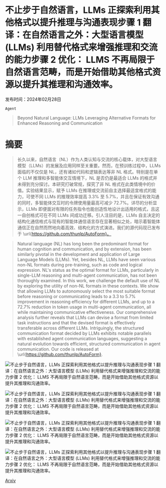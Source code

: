 # 不止步于自然语言，LLMs 正探索利用其他格式以提升推理与沟通表现步骤 1 翻译：在自然语言之外：大型语言模型 (LLMs) 利用替代格式来增强推理和交流的能力步骤 2 优化： LLMS 不再局限于自然语言范畴，而是开始借助其他格式资源以提升其推理和沟通效率。

发布时间：2024年02月28日

`Agent`

> Beyond Natural Language: LLMs Leveraging Alternative Formats for Enhanced Reasoning and Communication

# 摘要

> 长久以来，自然语言（NL）作为人类认知与交流的核心载体，对大型语言模型（LLMs）的发展及应用同样至关重要。然而，在预训练过程中，LLMs 面临的不仅仅是 NL，还有诸如代码和逻辑表达等非 NL 格式。特别是在单个 LLM 推理和多智能体交互情境下，NL 是否仍是最适合 LLMs 的格式并未得到充分探讨。本研究打破常规，探究了非 NL 格式在此类情境中的价值。实验结果显示，赋予 LLMs 在推理或交流前自主选择最适宜格式的能力，可使不同 LLMs 的推理效率提高 3.3% 至 5.7%，并且在保证有效沟通的同时，多智能体交互时的令牌使用量最高可减少 72.7%。详尽的分析显示，LLMs 即便面对有限的任务指令也能创造性地设计出适用的格式，且这一自创格式可在不同 LLMs 间成功迁移。引人注目的是，LLMs 自主决定的结构化通信格式与现有的智能体通信语言存在显著相似之处，暗示着智能体通信正在自然而然地向着高效、结构化的方式演进。我们的源代码现已发布于 \url{https://github.com/thunlp/AutoForm}。

> Natural language (NL) has long been the predominant format for human cognition and communication, and by extension, has been similarly pivotal in the development and application of Large Language Models (LLMs). Yet, besides NL, LLMs have seen various non-NL formats during pre-training, such as code and logical expression. NL's status as the optimal format for LLMs, particularly in single-LLM reasoning and multi-agent communication, has not been thoroughly examined. In this work, we challenge the default use of NL by exploring the utility of non-NL formats in these contexts. We show that allowing LLMs to autonomously select the most suitable format before reasoning or communicating leads to a 3.3 to 5.7\% improvement in reasoning efficiency for different LLMs, and up to a 72.7\% reduction in token usage in multi-agent communication, all while maintaining communicative effectiveness. Our comprehensive analysis further reveals that LLMs can devise a format from limited task instructions and that the devised format is effectively transferable across different LLMs. Intriguingly, the structured communication format decided by LLMs exhibits notable parallels with established agent communication languages, suggesting a natural evolution towards efficient, structured communication in agent communication. Our code is released at \url{https://github.com/thunlp/AutoForm}.

![不止步于自然语言，LLMs 正探索利用其他格式以提升推理与沟通表现步骤 1 翻译：在自然语言之外：大型语言模型 (LLMs) 利用替代格式来增强推理和交流的能力步骤 2 优化： LLMS 不再局限于自然语言范畴，而是开始借助其他格式资源以提升其推理和沟通效率。](../../../paper_images/2402.18439/x1.png)

![不止步于自然语言，LLMs 正探索利用其他格式以提升推理与沟通表现步骤 1 翻译：在自然语言之外：大型语言模型 (LLMs) 利用替代格式来增强推理和交流的能力步骤 2 优化： LLMS 不再局限于自然语言范畴，而是开始借助其他格式资源以提升其推理和沟通效率。](../../../paper_images/2402.18439/x2.png)

![不止步于自然语言，LLMs 正探索利用其他格式以提升推理与沟通表现步骤 1 翻译：在自然语言之外：大型语言模型 (LLMs) 利用替代格式来增强推理和交流的能力步骤 2 优化： LLMS 不再局限于自然语言范畴，而是开始借助其他格式资源以提升其推理和沟通效率。](../../../paper_images/2402.18439/x3.png)

![不止步于自然语言，LLMs 正探索利用其他格式以提升推理与沟通表现步骤 1 翻译：在自然语言之外：大型语言模型 (LLMs) 利用替代格式来增强推理和交流的能力步骤 2 优化： LLMS 不再局限于自然语言范畴，而是开始借助其他格式资源以提升其推理和沟通效率。](../../../paper_images/2402.18439/x4.png)

[Arxiv](https://arxiv.org/abs/2402.18439)